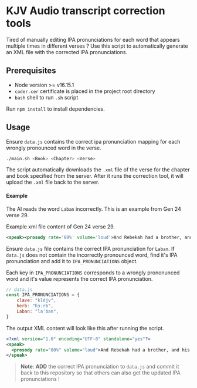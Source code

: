 # KJV Audio transcript correction tools

Tired of manually editing IPA pronunciations for each word that appears multiple times in different verses ? Use this script to automatically generate an XML file with the corrected IPA pronunciations.

## Prerequisites
- Node version >= v16.15.1
- `coder.cer` certificate is placed in the project root directory
- `bash` shell to run `.sh` script

Run `npm install` to install dependencies.

## Usage
Ensure `data.js` contains the correct ipa pronunciation mapping for each wrongly pronounced word in the verse.


```bash
./main.sh <Book> <Chapter> <Verse>
```

The script automatically downloads the `.xml` file of the verse for the chapter and book specified from the server. After it runs the correction tool, it will upload the `.xml` file back to the server.

#### Example
The AI reads the word `Laban` incorrectly. This is an example from Gen 24 verse 29.

Example xml file content of Gen 24 verse 29.
```XML
<speak><prosody rate='80%' volume='loud'>And Rebekah had a brother, and his name was Laban: and Laban ran out unto the man, unto the well.</prosody></speak>
```

Ensure `data.js` file contains the correct IPA pronunciation for `Laban`. If `data.js` does not contain the incorrectly pronounced word, find it's IPA pronunciation and add it to `IPA_PRONUNCIATIONS` object. 

Each key in `IPA_PRONUNCIATIONS` corresponds to a wrongly prononunced word and it's value represents the correct IPA pronunciation.


```javascript
// data.js
const IPA_PRONUNCIATIONS = {
    clave: "klɛ́jv",
    herb: "hɜːrb",
    Laban: "laˈban",
}
```

The output XML content will look like this after running the script.

```XML
<?xml version="1.0" encoding="UTF-8" standalone="yes"?>
<speak>
  <prosody rate="80%" volume="loud">And Rebekah had a brother, and his name was <phoneme alphabet='ipa' ph="laˈban">Laban</phoneme>: and <phoneme alphabet='ipa' ph="laˈban">Laban</phoneme> ran out unto the man, unto the well.</prosody>
</speak>
```


> __Note__: **ADD** the correct IPA pronunciation to `data.js` and commit it back to this repository so that others can also get the updated IPA pronunciations !
